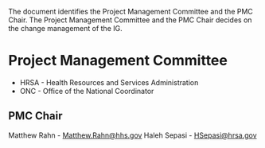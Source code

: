 The document identifies the Project Management Committee and the PMC Chair. 
The Project Management Committee and the PMC Chair decides on the change management of the IG.

# Project Management Committee

* HRSA - Health Resources and Services Administration
* ONC - Office of the National Coordinator

## PMC Chair

Matthew Rahn - Matthew.Rahn@hhs.gov
Haleh Sepasi - HSepasi@hrsa.gov
